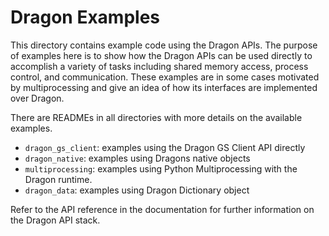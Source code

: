 # Dragon Examples

This directory contains example code using the Dragon APIs.  The purpose of examples here is to show how the
Dragon APIs can be used directly to accomplish a variety of tasks including shared memory access, process
control, and communication.  These examples are in some cases motivated by multiprocessing and give an idea of
how its interfaces are implemented over Dragon.

There are READMEs in all directories with more details on the available examples.

* `dragon_gs_client`: examples using the Dragon GS Client API directly
* `dragon_native`: examples using Dragons native objects
* `multiprocessing`: examples using Python Multiprocessing with the Dragon runtime.
* `dragon_data`: examples using Dragon Dictionary object

Refer to the API reference in the documentation for further information on the Dragon API stack.